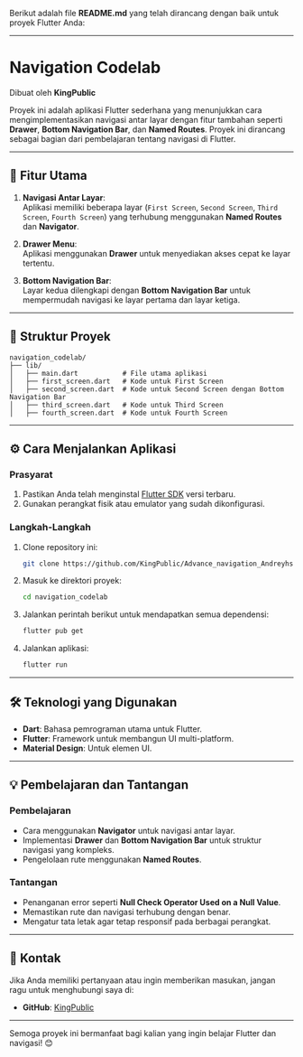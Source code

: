 Berikut adalah file **README.md** yang telah dirancang dengan baik untuk proyek Flutter Anda:

---

# Navigation Codelab


Dibuat oleh **KingPublic**

Proyek ini adalah aplikasi Flutter sederhana yang menunjukkan cara mengimplementasikan navigasi antar layar dengan fitur tambahan seperti **Drawer**, **Bottom Navigation Bar**, dan **Named Routes**. Proyek ini dirancang sebagai bagian dari pembelajaran tentang navigasi di Flutter.

---

## 🚀 Fitur Utama

1. **Navigasi Antar Layar**:  
   Aplikasi memiliki beberapa layar (`First Screen`, `Second Screen`, `Third Screen`, `Fourth Screen`) yang terhubung menggunakan **Named Routes** dan **Navigator**.
   
2. **Drawer Menu**:  
   Aplikasi menggunakan **Drawer** untuk menyediakan akses cepat ke layar tertentu.

3. **Bottom Navigation Bar**:  
   Layar kedua dilengkapi dengan **Bottom Navigation Bar** untuk mempermudah navigasi ke layar pertama dan layar ketiga.

---

## 📂 Struktur Proyek

```plaintext
navigation_codelab/
├── lib/
│   ├── main.dart           # File utama aplikasi
│   ├── first_screen.dart   # Kode untuk First Screen
│   ├── second_screen.dart  # Kode untuk Second Screen dengan Bottom Navigation Bar
│   ├── third_screen.dart   # Kode untuk Third Screen
│   ├── fourth_screen.dart  # Kode untuk Fourth Screen
```

---

## ⚙️ Cara Menjalankan Aplikasi

### Prasyarat
1. Pastikan Anda telah menginstal [Flutter SDK](https://flutter.dev/docs/get-started/install) versi terbaru.
2. Gunakan perangkat fisik atau emulator yang sudah dikonfigurasi.

### Langkah-Langkah
1. Clone repository ini:
   ```bash
   git clone https://github.com/KingPublic/Advance_navigation_Andreyhs
   ```
2. Masuk ke direktori proyek:
   ```bash
   cd navigation_codelab
   ```
3. Jalankan perintah berikut untuk mendapatkan semua dependensi:
   ```bash
   flutter pub get
   ```
4. Jalankan aplikasi:
   ```bash
   flutter run
   ```

---

## 🛠️ Teknologi yang Digunakan
- **Dart**: Bahasa pemrograman utama untuk Flutter.
- **Flutter**: Framework untuk membangun UI multi-platform.
- **Material Design**: Untuk elemen UI.

---

## 💡 Pembelajaran dan Tantangan
### Pembelajaran
- Cara menggunakan **Navigator** untuk navigasi antar layar.
- Implementasi **Drawer** dan **Bottom Navigation Bar** untuk struktur navigasi yang kompleks.
- Pengelolaan rute menggunakan **Named Routes**.

### Tantangan
- Penanganan error seperti **Null Check Operator Used on a Null Value**.
- Memastikan rute dan navigasi terhubung dengan benar.
- Mengatur tata letak agar tetap responsif pada berbagai perangkat.

---

## 📧 Kontak
Jika Anda memiliki pertanyaan atau ingin memberikan masukan, jangan ragu untuk menghubungi saya di:  
- **GitHub**: [KingPublic](https://github.com/KingPublic)

---

Semoga proyek ini bermanfaat bagi kalian yang ingin belajar Flutter dan navigasi! 😊
